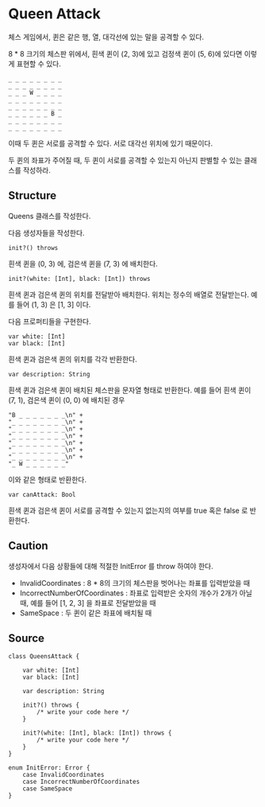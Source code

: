 # Queen Attack

체스 게임에서, 퀸은 같은 행, 열, 대각선에 있는 말을 공격할 수 있다.

8 * 8 크기의 체스판 위에서, 흰색 퀸이 (2, 3)에 있고 검정색 퀸이 (5, 6)에 있다면 이렇게 표현할 수 있다.

    _ _ _ _ _ _ _ _
    _ _ _ _ _ _ _ _
    _ _ _ W _ _ _ _
    _ _ _ _ _ _ _ _
    _ _ _ _ _ _ _ _
    _ _ _ _ _ _ B _
    _ _ _ _ _ _ _ _
    _ _ _ _ _ _ _ _


이때 두 퀸은 서로를 공격할 수 있다. 서로 대각선 위치에 있기 때문이다.

두 퀸의 좌표가 주어질 때, 두 퀸이 서로를 공격할 수 있는지 아닌지 판별할 수 있는 클래스를 작성하라.

## Structure

Queens 클래스를 작성한다. 

다음 생성자들을 작성한다.

    init?() throws

흰색 퀸을 (0, 3) 에, 검은색 퀸을 (7, 3) 에 배치한다.

    init?(white: [Int], black: [Int]) throws

흰색 퀸과 검은색 퀸의 위치를 전달받아 배치한다. 위치는 정수의 배열로 전달받는다. 예를 들어 (1, 3) 은 [1, 3] 이다.

다음 프로퍼티들을 구현한다.

    var white: [Int]
    var black: [Int]

흰색 퀸과 검은색 퀸의 위치를 각각 반환한다.

    var description: String

흰색 퀸과 검은색 퀸이 배치된 체스판을 문자열 형태로 반환한다. 예를 들어 흰색 퀸이 (7, 1), 검은색 퀸이 (0, 0) 에 배치된 경우 

    "B _ _ _ _ _ _ _\n" +
    "_ _ _ _ _ _ _ _\n" +
    "_ _ _ _ _ _ _ _\n" +
    "_ _ _ _ _ _ _ _\n" +
    "_ _ _ _ _ _ _ _\n" +
    "_ _ _ _ _ _ _ _\n" +
    "_ _ _ _ _ _ _ _\n" +
    "_ W _ _ _ _ _ _"

이와 같은 형태로 반환한다.

    var canAttack: Bool

흰색 퀸과 검은색 퀸이 서로를 공격할 수 있는지 없는지의 여부를 true 혹은 false 로 반환한다.

## Caution

생성자에서 다음 상황들에 대해 적절한 InitError 를 throw 하여야 한다.

* InvalidCoordinates : 8 * 8의 크기의 체스판을 벗어나는 좌표를 입력받았을 때
* IncorrectNumberOfCoordinates : 좌표로 입력받은 숫자의 개수가 2개가 아닐 때, 예를 들어 [1, 2, 3] 을 좌표로 전달받았을 때
* SameSpace : 두 퀸이 같은 좌표에 배치될 때

## Source

    class QueensAttack {

        var white: [Int]
        var black: [Int]

        var description: String

        init?() throws {
            /* write your code here */
        }

        init?(white: [Int], black: [Int]) throws {
            /* write your code here */
        }
    }

    enum InitError: Error {
        case InvalidCoordinates
        case IncorrectNumberOfCoordinates
        case SameSpace
    }

